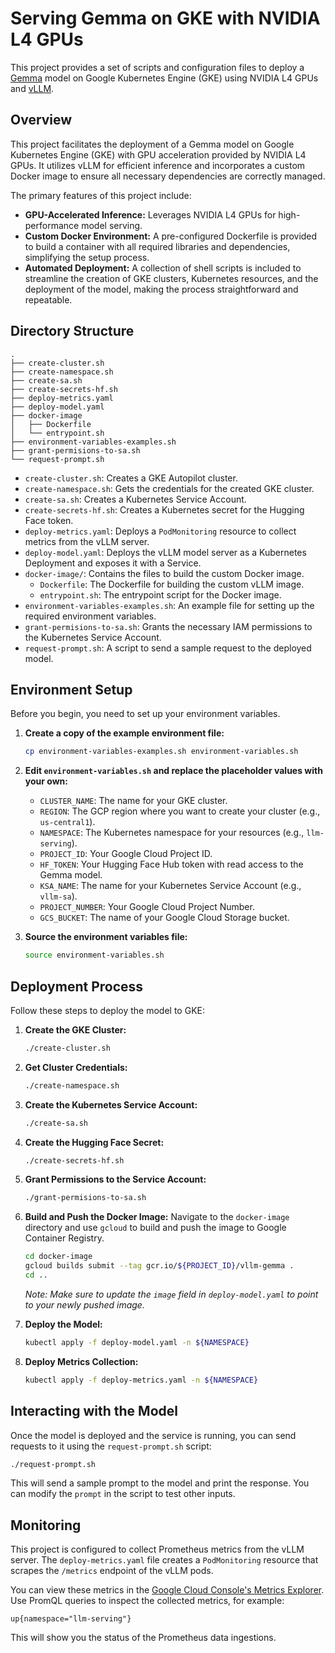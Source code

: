 # Serving Gemma on GKE with NVIDIA L4 GPUs

This project provides a set of scripts and configuration files to deploy a [Gemma](https://huggingface.co/google/gemma-3n-E2B-it) model on Google Kubernetes Engine (GKE) using NVIDIA L4 GPUs and [vLLM](https://github.com/vllm-project/vllm).

## Overview

This project facilitates the deployment of a Gemma model on Google Kubernetes Engine (GKE) with GPU acceleration provided by NVIDIA L4 GPUs. It utilizes vLLM for efficient inference and incorporates a custom Docker image to ensure all necessary dependencies are correctly managed.

The primary features of this project include:
- **GPU-Accelerated Inference:** Leverages NVIDIA L4 GPUs for high-performance model serving.
- **Custom Docker Environment:** A pre-configured Dockerfile is provided to build a container with all required libraries and dependencies, simplifying the setup process.
- **Automated Deployment:** A collection of shell scripts is included to streamline the creation of GKE clusters, Kubernetes resources, and the deployment of the model, making the process straightforward and repeatable.

## Directory Structure

```
.
├── create-cluster.sh
├── create-namespace.sh
├── create-sa.sh
├── create-secrets-hf.sh
├── deploy-metrics.yaml
├── deploy-model.yaml
├── docker-image
│   ├── Dockerfile
│   └── entrypoint.sh
├── environment-variables-examples.sh
├── grant-permisions-to-sa.sh
└── request-prompt.sh
```

- `create-cluster.sh`: Creates a GKE Autopilot cluster.
- `create-namespace.sh`: Gets the credentials for the created GKE cluster.
- `create-sa.sh`: Creates a Kubernetes Service Account.
- `create-secrets-hf.sh`: Creates a Kubernetes secret for the Hugging Face token.
- `deploy-metrics.yaml`: Deploys a `PodMonitoring` resource to collect metrics from the vLLM server.
- `deploy-model.yaml`: Deploys the vLLM model server as a Kubernetes Deployment and exposes it with a Service.
- `docker-image/`: Contains the files to build the custom Docker image.
  - `Dockerfile`: The Dockerfile for building the custom vLLM image.
  - `entrypoint.sh`: The entrypoint script for the Docker image.
- `environment-variables-examples.sh`: An example file for setting up the required environment variables.
- `grant-permisions-to-sa.sh`: Grants the necessary IAM permissions to the Kubernetes Service Account.
- `request-prompt.sh`: A script to send a sample request to the deployed model.

## Environment Setup

Before you begin, you need to set up your environment variables.

1.  **Create a copy of the example environment file:**
    ```bash
    cp environment-variables-examples.sh environment-variables.sh
    ```

2.  **Edit `environment-variables.sh` and replace the placeholder values with your own:**

    - `CLUSTER_NAME`: The name for your GKE cluster.
    - `REGION`: The GCP region where you want to create your cluster (e.g., `us-central1`).
    - `NAMESPACE`: The Kubernetes namespace for your resources (e.g., `llm-serving`).
    - `PROJECT_ID`: Your Google Cloud Project ID.
    - `HF_TOKEN`: Your Hugging Face Hub token with read access to the Gemma model.
    - `KSA_NAME`: The name for your Kubernetes Service Account (e.g., `vllm-sa`).
    - `PROJECT_NUMBER`: Your Google Cloud Project Number.
    - `GCS_BUCKET`: The name of your Google Cloud Storage bucket.

3.  **Source the environment variables file:**
    ```bash
    source environment-variables.sh
    ```

## Deployment Process

Follow these steps to deploy the model to GKE:

1.  **Create the GKE Cluster:**
    ```bash
    ./create-cluster.sh
    ```

2.  **Get Cluster Credentials:**
    ```bash
    ./create-namespace.sh
    ```

3.  **Create the Kubernetes Service Account:**
    ```bash
    ./create-sa.sh
    ```

4.  **Create the Hugging Face Secret:**
    ```bash
    ./create-secrets-hf.sh
    ```

5.  **Grant Permissions to the Service Account:**
    ```bash
    ./grant-permisions-to-sa.sh
    ```

6.  **Build and Push the Docker Image:**
    Navigate to the `docker-image` directory and use `gcloud` to build and push the image to Google Container Registry.
    ```bash
    cd docker-image
    gcloud builds submit --tag gcr.io/${PROJECT_ID}/vllm-gemma .
    cd ..
    ```
    *Note: Make sure to update the `image` field in `deploy-model.yaml` to point to your newly pushed image.*

7.  **Deploy the Model:**
    ```bash
    kubectl apply -f deploy-model.yaml -n ${NAMESPACE}
    ```

8.  **Deploy Metrics Collection:**
    ```bash
    kubectl apply -f deploy-metrics.yaml -n ${NAMESPACE}
    ```

## Interacting with the Model

Once the model is deployed and the service is running, you can send requests to it using the `request-prompt.sh` script:

```bash
./request-prompt.sh
```

This will send a sample prompt to the model and print the response. You can modify the `prompt` in the script to test other inputs.

## Monitoring

This project is configured to collect Prometheus metrics from the vLLM server. The `deploy-metrics.yaml` file creates a `PodMonitoring` resource that scrapes the `/metrics` endpoint of the vLLM pods.

You can view these metrics in the [Google Cloud Console's Metrics Explorer](https://console.cloud.google.com/monitoring/metrics-explorer). Use PromQL queries to inspect the collected metrics, for example:

```promql
up{namespace="llm-serving"}
```

This will show you the status of the Prometheus data ingestions.
